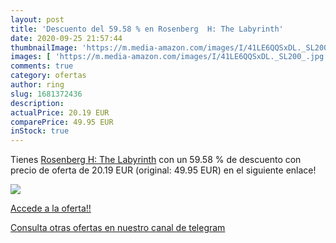 ```yaml
---
layout: post
title: 'Descuento del 59.58 % en Rosenberg  H: The Labyrinth'
date: 2020-09-25 21:57:44
thumbnailImage: 'https://m.media-amazon.com/images/I/41LE6QQSxDL._SL200_.jpg'
images: [ 'https://m.media-amazon.com/images/I/41LE6QQSxDL._SL200_.jpg' ]
comments: true
category: ofertas
author: ring
slug: 1681372436
description:
actualPrice: 20.19 EUR
comparePrice: 49.95 EUR
inStock: true
---
```


Tienes [Rosenberg  H: The Labyrinth](https://www.amazon.com/dp/1681372436/?tag=redken08-20) con un 59.58 % de descuento con precio de oferta de 20.19 EUR (original: 49.95 EUR) en el siguiente enlace!

[![](https://m.media-amazon.com/images/I/41LE6QQSxDL._SL200_.jpg)](https://www.amazon.com/dp/1681372436/?tag=redken08-20)

[Accede a la oferta!!](https://www.amazon.com/dp/1681372436/?tag=redken08-20)

[Consulta otras ofertas en nuestro canal de telegram](https://t.me/s/ofertas25)
